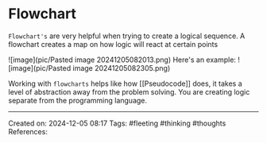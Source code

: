 # Flowchart

`Flowchart's` are very helpful when trying to create a logical sequence. A flowchart creates a map on how logic will react at certain points

![image](pic/Pasted image 20241205082013.png)
Here's an example:
![image](pic/Pasted image 20241205082305.png)

Working with `flowcharts` helps like how [[Pseudocode]] does, it takes a level of abstraction away from the problem solving. You are creating logic separate from the programming language.

---

Created on: 2024-12-05 08:17
Tags: #fleeting #thinking #thoughts
References:
